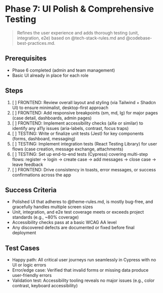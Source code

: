 # Phase 7: UI Polish & Comprehensive Testing

> Refines the user experience and adds thorough testing (unit, integration, e2e) based on @tech-stack-rules.md and @codebase-best-practices.md.

## Prerequisites
- Phase 6 completed (admin and team management)
- Basic UI already in place for each role

## Steps
1. [ ] FRONTEND: Review overall layout and styling (via Tailwind + Shadcn UI) to ensure minimalist, desktop-first approach  
2. [ ] FRONTEND: Add responsive breakpoints (sm, md, lg) for major pages (case detail, dashboards, admin pages)  
3. [ ] FRONTEND: Implement accessibility checks (aXe or similar) to identify any a11y issues (aria-labels, contrast, focus traps)  
4. [ ] TESTING: Write or finalize unit tests (Jest) for key components (forms, dashboard, messaging)  
5. [ ] TESTING: Implement integration tests (React Testing Library) for user flows (case creation, message exchange, attachments)  
6. [ ] TESTING: Set up end-to-end tests (Cypress) covering multi-step flows: register -> login -> create case -> add messages -> close case -> leave feedback  
7. [ ] FRONTEND: Drive consistency in toasts, error messages, or success confirmations across the app

## Success Criteria
- Polished UI that adheres to @theme-rules.md, is mostly bug-free, and gracefully handles multiple screen sizes  
- Unit, integration, and e2e test coverage meets or exceeds project standards (e.g., ~80% coverage)  
- Accessibility checks pass at a basic WCAG AA level  
- Any discovered defects are documented or fixed before final deployment

## Test Cases
- Happy path: All critical user journeys run seamlessly in Cypress with no UI or logic errors  
- Error/edge case: Verified that invalid forms or missing data produce user-friendly errors  
- Validation test: Accessibility tooling reveals no major issues (e.g., color contrast, keyboard accessibility) 